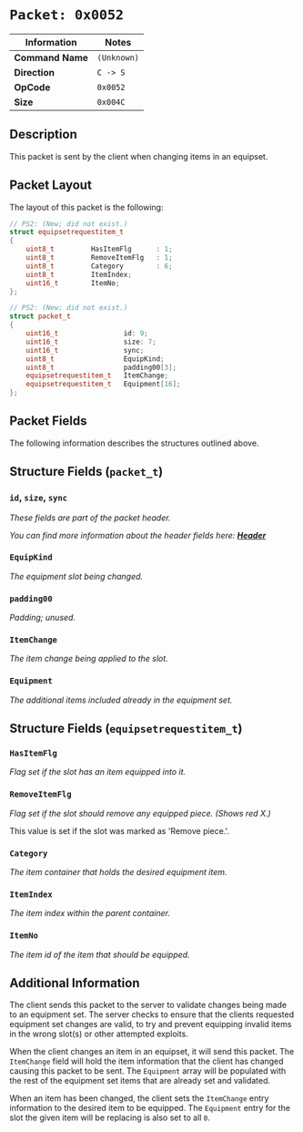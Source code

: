 # `Packet: 0x0052`

| Information               | Notes |
|---                        |---    |
| **Command Name**          | `(Unknown)` |
| **Direction**             | `C -> S` |
| **OpCode**                | `0x0052` |
| **Size**                  | `0x004C` |

## Description

This packet is sent by the client when changing items in an equipset.

## Packet Layout

The layout of this packet is the following:

```cpp
// PS2: (New; did not exist.)
struct equipsetrequestitem_t
{
    uint8_t         HasItemFlg      : 1;
    uint8_t         RemoveItemFlg   : 1;
    uint8_t         Category        : 6;
    uint8_t         ItemIndex;
    uint16_t        ItemNo;
};

// PS2: (New; did not exist.)
struct packet_t
{
    uint16_t                id: 9;
    uint16_t                size: 7;
    uint16_t                sync;
    uint8_t                 EquipKind;
    uint8_t                 padding00[3];
    equipsetrequestitem_t   ItemChange;
    equipsetrequestitem_t   Equipment[16];
};
```

## Packet Fields

The following information describes the structures outlined above.

## Structure Fields (`packet_t`)

### `id`, `size`, `sync`

_These fields are part of the packet header._

_You can find more information about the header fields here: [**Header**](/world/HEADER.md)_

### `EquipKind`

_The equipment slot being changed._

### `padding00`

_Padding; unused._

### `ItemChange`

_The item change being applied to the slot._

### `Equipment`

_The additional items included already in the equipment set._

## Structure Fields (`equipsetrequestitem_t`)

### `HasItemFlg`

_Flag set if the slot has an item equipped into it._

### `RemoveItemFlg`

_Flag set if the slot should remove any equipped piece. (Shows red X.)_

This value is set if the slot was marked as 'Remove piece.'.

### `Category`

_The item container that holds the desired equipment item._

### `ItemIndex`

_The item index within the parent container._

### `ItemNo`

_The item id of the item that should be equipped._

## Additional Information

The client sends this packet to the server to validate changes being made to an equipment set. The server checks to ensure that the clients requested equipment set changes are valid, to try and prevent equipping invalid items in the wrong slot(s) or other attempted exploits.

When the client changes an item in an equipset, it will send this packet. The `ItemChange` field will hold the item information that the client has changed causing this packet to be sent. The `Equipment` array will be populated with the rest of the equipment set items that are already set and validated.

When an item has been changed, the client sets the `ItemChange` entry information to the desired item to be equipped. The `Equipment` entry for the slot the given item will be replacing is also set to all `0`.

